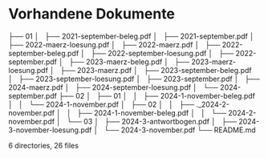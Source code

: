 # Vorhandene Dokumente

├── 01
│   ├── 2021-september-beleg.pdf
│   ├── 2021-september.pdf
│   ├── 2022-maerz-loesung.pdf
│   ├── 2022-maerz.pdf
│   ├── 2022-september-beleg.pdf
│   ├── 2022-september-loesung.pdf
│   ├── 2022-september.pdf
│   ├── 2023-maerz-beleg.pdf
│   ├── 2023-maerz-loesung.pdf
│   ├── 2023-maerz.pdf
│   ├── 2023-september-beleg.pdf
│   ├── 2023-september-loesung.pdf
│   ├── 2023-september.pdf
│   ├── 2024-maerz.pdf
│   ├── 2024-september-loesung.pdf
│   └── 2024-september.pdf
├── 02
│   ├── 01
│   │   ├── 2024-1-november-beleg.pdf
│   │   └── 2024-1-november.pdf
│   ├── 02
│   │   ├── ._2024-2-november.pdf
│   │   ├── 2024-1-november-beleg.pdf
│   │   └── 2024-2-november.pdf
│   └── 03
│       ├── 2024-3-antwortbogen.pdf
│       ├── 2024-3-november-loesung.pdf
│       └── 2024-3-november.pdf
└── README.md

6 directories, 26 files
